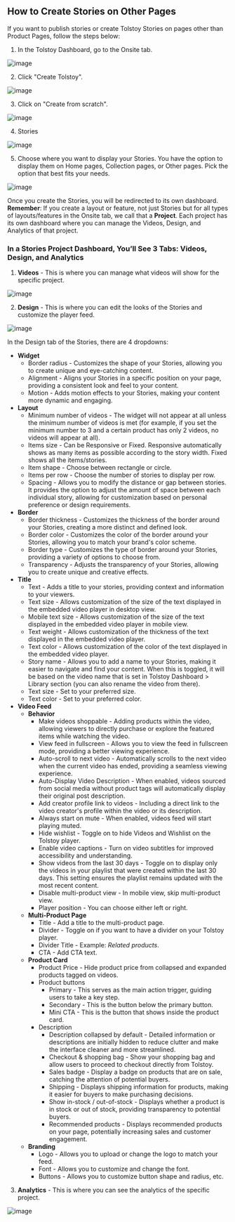 ## How to Create Stories on Other Pages

If you want to publish stories or create Tolstoy Stories on pages other than Product Pages, follow the steps below:

1. In the Tolstoy Dashboard, go to the Onsite tab.

![image](https://github.com/user-attachments/assets/b4a47b4f-9322-4cb6-94cd-e2f6a9a7d98f)

2. Click "Create Tolstoy".

![image](https://github.com/user-attachments/assets/3ae1a51e-5217-4525-9c37-b2b296ab4bd2)

3. Click on "Create from scratch".

![image](https://github.com/user-attachments/assets/33837056-6ae3-4362-ae4e-2af479f1517c)

4. Stories

![image](https://github.com/user-attachments/assets/988954e4-0fa3-446d-a586-4b51c95b5091)

5. Choose where you want to display your Stories. You have the option to display them on Home pages, Collection pages, or Other pages. Pick the option that best fits your needs.

![image](https://github.com/user-attachments/assets/55443b4f-7630-473d-8c10-63cb2c25bd40)

Once you create the Stories, you will be redirected to its own dashboard. **Remember**: If you create a layout or feature, not just Stories but for all types of layouts/features in the Onsite tab, we call that a **Project**. Each project has its own dashboard where you can manage the Videos, Design, and Analytics of that project.

### In a Stories Project Dashboard, You’ll See 3 Tabs: Videos, Design, and Analytics

1. **Videos** - This is where you can manage what videos will show for the specific project.

![image](https://github.com/GoTolstoy/tolstoy-toly-kb/assets/159800692/7b6e92af-028d-473b-85df-82fa6f49ebdc)

2. **Design** - This is where you can edit the looks of the Stories and customize the player feed.

![image](https://github.com/GoTolstoy/tolstoy-toly-kb/assets/159800692/8b02bddd-8c0f-4f76-91eb-36b654c3b98e)

In the Design tab of the Stories, there are 4 dropdowns:

- **Widget**
  - Border radius - Customizes the shape of your Stories, allowing you to create unique and eye-catching content.
  - Alignment - Aligns your Stories in a specific position on your page, providing a consistent look and feel to your content.
  - Motion - Adds motion effects to your Stories, making your content more dynamic and engaging.
- **Layout**
  - Minimum number of videos - The widget will not appear at all unless the minimum number of videos is met (for example, if you set the minimum number to 3 and a certain product has only 2 videos, no videos will appear at all).
  - Items size - Can be Responsive or Fixed. Responsive automatically shows as many items as possible according to the story width. Fixed shows all the items/stories.
  - Item shape - Choose between rectangle or circle.
  - Items per row - Choose the number of stories to display per row.
  - Spacing - Allows you to modify the distance or gap between stories. It provides the option to adjust the amount of space between each individual story, allowing for customization based on personal preference or design requirements.
- **Border**
  - Border thickness - Customizes the thickness of the border around your Stories, creating a more distinct and defined look.
  - Border color - Customizes the color of the border around your Stories, allowing you to match your brand's color scheme.
  - Border type - Customizes the type of border around your Stories, providing a variety of options to choose from.
  - Transparency - Adjusts the transparency of your Stories, allowing you to create unique and creative effects.
- **Title**
  - Text - Adds a title to your stories, providing context and information to your viewers.
  - Text size - Allows customization of the size of the text displayed in the embedded video player in desktop view.
  - Mobile text size - Allows customization of the size of the text displayed in the embedded video player in mobile view.
  - Text weight - Allows customization of the thickness of the text displayed in the embedded video player.
  - Text color - Allows customization of the color of the text displayed in the embedded video player.
  - Story name - Allows you to add a name to your Stories, making it easier to navigate and find your content. When this is toggled, it will be based on the video name that is set in Tolstoy Dashboard > Library section (you can also rename the video from there).
  - Text size - Set to your preferred size.
  - Text color - Set to your preferred color.
- **Video Feed**
  - **Behavior**
    - Make videos shoppable - Adding products within the video, allowing viewers to directly purchase or explore the featured items while watching the video.
    - View feed in fullscreen - Allows you to view the feed in fullscreen mode, providing a better viewing experience.
    - Auto-scroll to next video - Automatically scrolls to the next video when the current video has ended, providing a seamless viewing experience.
    - Auto-Display Video Description - When enabled, videos sourced from social media without product tags will automatically display their original post description.
    - Add creator profile link to videos - Including a direct link to the video creator's profile within the video or its description.
    - Always start on mute - When enabled, videos feed will start playing muted.
    - Hide wishlist - Toggle on to hide Videos and Wishlist on the Tolstoy player.
    - Enable video captions - Turn on video subtitles for improved accessibility and understanding.
    - Show videos from the last 30 days - Toggle on to display only the videos in your playlist that were created within the last 30 days. This setting ensures the playlist remains updated with the most recent content.
    - Disable multi-product view - In mobile view, skip multi-product view.
    - Player position - You can choose either left or right.
  - **Multi-Product Page**
    - Title - Add a title to the multi-product page.
    - Divider - Toggle on if you want to have a divider on your Tolstoy player.
    - Divider Title - Example: _Related products_.
    - CTA - Add CTA text.
  - **Product Card**
    - Product Price - Hide product price from collapsed and expanded products tagged on videos.
    - Product buttons
      - Primary - This serves as the main action trigger, guiding users to take a key step.
      - Secondary - This is the button below the primary button.
      - Mini CTA - This is the button that shows inside the product card.
    - Description
      - Description collapsed by default - Detailed information or descriptions are initially hidden to reduce clutter and make the interface cleaner and more streamlined.
      - Checkout & shopping bag - Show your shopping bag and allow users to proceed to checkout directly from Tolstoy.
      - Sales badge - Display a badge on products that are on sale, catching the attention of potential buyers.
      - Shipping - Displays shipping information for products, making it easier for buyers to make purchasing decisions.
      - Show in-stock / out-of-stock - Displays whether a product is in stock or out of stock, providing transparency to potential buyers.
      - Recommended products - Displays recommended products on your page, potentially increasing sales and customer engagement.
  - **Branding**
    - Logo - Allows you to upload or change the logo to match your feed.
    - Font - Allows you to customize and change the font.
    - Buttons - Allows you to customize button shape and radius, etc.

3. **Analytics** - This is where you can see the analytics of the specific project.

![image](https://github.com/GoTolstoy/tolstoy-toly-kb/assets/159800692/e724fbf1-fdfd-4a75-bc54-193bcd1162d1)
